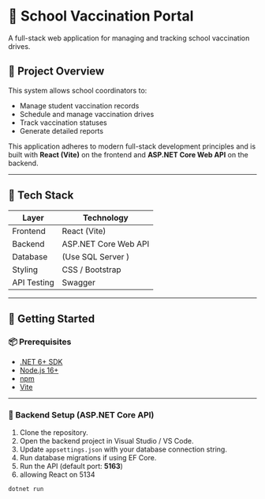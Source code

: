 # 🏫 School Vaccination Portal

A full-stack web application for managing and tracking school vaccination drives.

## 📌 Project Overview

This system allows school coordinators to:
- Manage student vaccination records
- Schedule and manage vaccination drives
- Track vaccination statuses
- Generate detailed reports

This application adheres to modern full-stack development principles and is built with **React (Vite)** on the frontend and **ASP.NET Core Web API** on the backend.

---

## 🔧 Tech Stack

| Layer      | Technology              |
|------------|--------------------------|
| Frontend   | React (Vite)             |
| Backend    | ASP.NET Core Web API     |
| Database   | (Use SQL Server ) |
| Styling    | CSS / Bootstrap  |
| API Testing|  Swagger        |

---

## 🚀 Getting Started

### 📦 Prerequisites

- [.NET 6+ SDK](https://dotnet.microsoft.com/download)
- [Node.js 16+](https://nodejs.org/)
- [npm](https://www.npmjs.com/)
- [Vite](https://vitejs.dev/) 

---

### 🔁 Backend Setup (ASP.NET Core API)

1. Clone the repository.
2. Open the backend project in Visual Studio / VS Code.
3. Update `appsettings.json` with your database connection string.
4. Run database migrations if using EF Core.
5. Run the API (default port: **5163**)
6. allowing React on 5134

```bash
dotnet run

